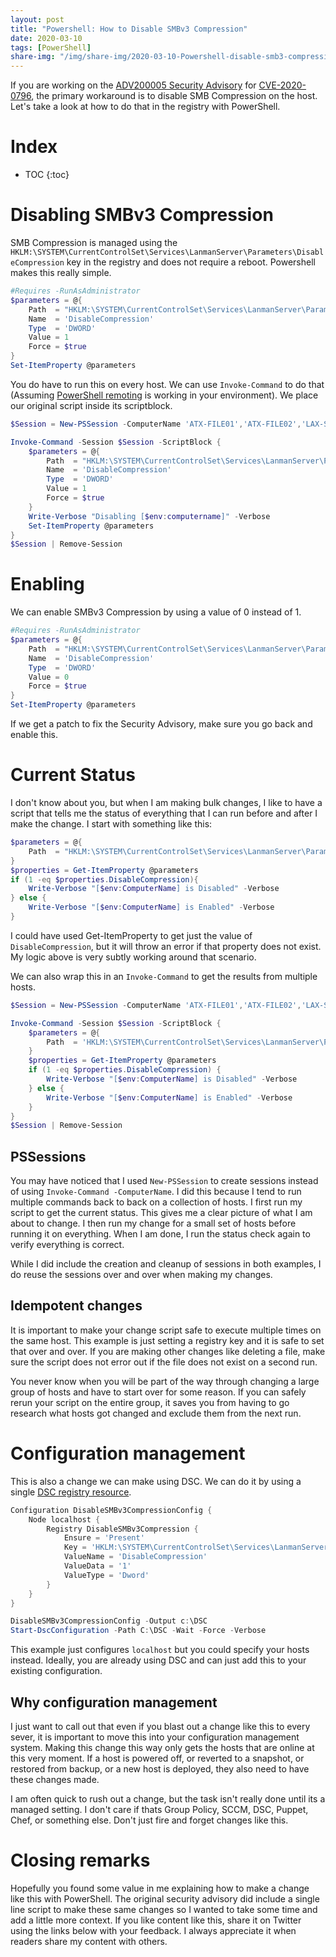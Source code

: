 ```yaml
---
layout: post
title: "Powershell: How to Disable SMBv3 Compression"
date: 2020-03-10
tags: [PowerShell]
share-img: "/img/share-img/2020-03-10-Powershell-disable-smb3-compression.png"
---
```


If you are working on the [ADV200005 Security Advisory](https://portal.msrc.microsoft.com/en-US/security-guidance/advisory/adv200005) for [CVE-2020-0796](https://cve.mitre.org/cgi-bin/cvename.cgi?name=CVE-2020-0796), the primary workaround is to disable SMB Compression on the host. Let's take a look at how to do that in the registry with PowerShell.
<!--more-->

# Index

* TOC
{:toc}

# Disabling SMBv3 Compression

SMB Compression is managed using the `HKLM:\SYSTEM\CurrentControlSet\Services\LanmanServer\Parameters\DisableCompression` key in the registry and does not require a reboot. Powershell makes this really simple.

``` powershell
#Requires -RunAsAdministrator
$parameters = @{
    Path  = "HKLM:\SYSTEM\CurrentControlSet\Services\LanmanServer\Parameters"
    Name  = 'DisableCompression'
    Type  = 'DWORD'
    Value = 1
    Force = $true
}
Set-ItemProperty @parameters
```

You do have to run this on every host. We can use `Invoke-Command` to do that (Assuming [PowerShell remoting](https://docs.microsoft.com/en-us/powershell/module/microsoft.powershell.core/about/about_remote_troubleshooting?view=powershell-7) is working in your environment). We place our original script inside its scriptblock.

``` powershell
$Session = New-PSSession -ComputerName 'ATX-FILE01','ATX-FILE02','LAX-SQL05'

Invoke-Command -Session $Session -ScriptBlock {
    $parameters = @{
        Path  = "HKLM:\SYSTEM\CurrentControlSet\Services\LanmanServer\Parameters"
        Name  = 'DisableCompression'
        Type  = 'DWORD'
        Value = 1
        Force = $true
    }
    Write-Verbose "Disabling [$env:computername]" -Verbose
    Set-ItemProperty @parameters
}
$Session | Remove-Session
```

# Enabling

We can enable SMBv3 Compression by using a value of 0 instead of 1.

``` powershell
#Requires -RunAsAdministrator
$parameters = @{
    Path  = "HKLM:\SYSTEM\CurrentControlSet\Services\LanmanServer\Parameters"
    Name  = 'DisableCompression'
    Type  = 'DWORD'
    Value = 0
    Force = $true
}
Set-ItemProperty @parameters
```

If we get a patch to fix the Security Advisory, make sure you go back and enable this.

# Current Status

I don't know about you, but when I am making bulk changes, I like to have a script that tells me the status of everything that I can run before and after I make the change. I start with something like this:

``` powershell
$parameters = @{
    Path  = "HKLM:\SYSTEM\CurrentControlSet\Services\LanmanServer\Parameters"
}
$properties = Get-ItemProperty @parameters
if (1 -eq $properties.DisableCompression){
    Write-Verbose "[$env:ComputerName] is Disabled" -Verbose
} else {
    Write-Verbose "[$env:ComputerName] is Enabled" -Verbose
}
```

I could have used Get-ItemProperty to get just the value of `DisableCompression`, but it will throw an error if that property does not exist. My logic above is very subtly working around that scenario.

We can also wrap this in an `Invoke-Command` to get the results from multiple hosts.

``` powershell
$Session = New-PSSession -ComputerName 'ATX-FILE01','ATX-FILE02','LAX-SQL05'

Invoke-Command -Session $Session -ScriptBlock {
    $parameters = @{
        Path  = 'HKLM:\SYSTEM\CurrentControlSet\Services\LanmanServer\Parameters'
    }
    $properties = Get-ItemProperty @parameters
    if (1 -eq $properties.DisableCompression) {
        Write-Verbose "[$env:ComputerName] is Disabled" -Verbose
    } else {
        Write-Verbose "[$env:ComputerName] is Enabled" -Verbose
    }
}
$Session | Remove-Session
```

## PSSessions

You may have noticed that I used `New-PSSession` to create sessions instead of using `Invoke-Command -ComputerName`. I did this because I tend to run multiple commands back to back on a collection of hosts. I first run my script to get the current status. This gives me a clear picture of what I am about to change. I then run my change for a small set of hosts before running it on everything. When I am done, I run the status check again to verify everything is correct.

While I did include the creation and cleanup of sessions in both examples, I do reuse the sessions over and over when making my changes.

## Idempotent changes

It is important to make your change script safe to execute multiple times on the same host. This example is just setting a registry key and it is safe to set that over and over. If you are making other changes like deleting a file, make sure the script does not error out if the file does not exist on a second run.

You never know when you will be part of the way through changing a large group of hosts and have to start over for some reason. If you can safely rerun your script on the entire group, it saves you from having to go research what hosts got changed and exclude them from the next run.

# Configuration management

This is also a change we can make using DSC. We can do it by using a single [DSC registry resource](https://docs.microsoft.com/en-us/powershell/scripting/dsc/reference/resources/windows/registryresource?view=powershell-7).

``` powershell
Configuration DisableSMBv3CompressionConfig {
    Node localhost {
        Registry DisableSMBv3Compression {
            Ensure = 'Present'
            Key = 'HKLM:\SYSTEM\CurrentControlSet\Services\LanmanServer\Parameters'
            ValueName = 'DisableCompression'
            ValueData = '1'
            ValueType = 'Dword'
        }
    }
}

DisableSMBv3CompressionConfig -Output c:\DSC
Start-DscConfiguration -Path C:\DSC -Wait -Force -Verbose
```

This example just configures `localhost` but you could specify your hosts instead. Ideally, you are already using DSC and can just add this to your existing configuration.

## Why configuration management

I just want to call out that even if you blast out a change like this to every sever, it is important to move this into your configuration management system. Making this change this way only gets the hosts that are online at this very moment. If a host is powered off, or reverted to a snapshot, or restored from backup, or a new host is deployed, they also need to have these changes made.

I am often quick to rush out a change, but the task isn't really done until its a managed setting. I don't care if thats Group Policy, SCCM, DSC, Puppet, Chef, or something else. Don't just fire and forget changes like this.

# Closing remarks

Hopefully you found some value in me explaining how to make a change like this with PowerShell. The original security advisory did include a single line script to make these same changes so I wanted to take some time and add a little more context. If you like content like this, share it on Twitter using the links below with your feedback. I always appreciate it when readers share my content with others.
